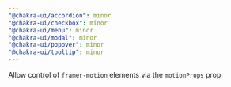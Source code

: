 ```yaml
---
"@chakra-ui/accordion": minor
"@chakra-ui/checkbox": minor
"@chakra-ui/menu": minor
"@chakra-ui/modal": minor
"@chakra-ui/popover": minor
"@chakra-ui/tooltip": minor
---
```


Allow control of `framer-motion` elements via the `motionProps` prop.
